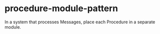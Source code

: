 # procedure-module-pattern
In a system that processes Messages, place each Procedure in a separate module.
